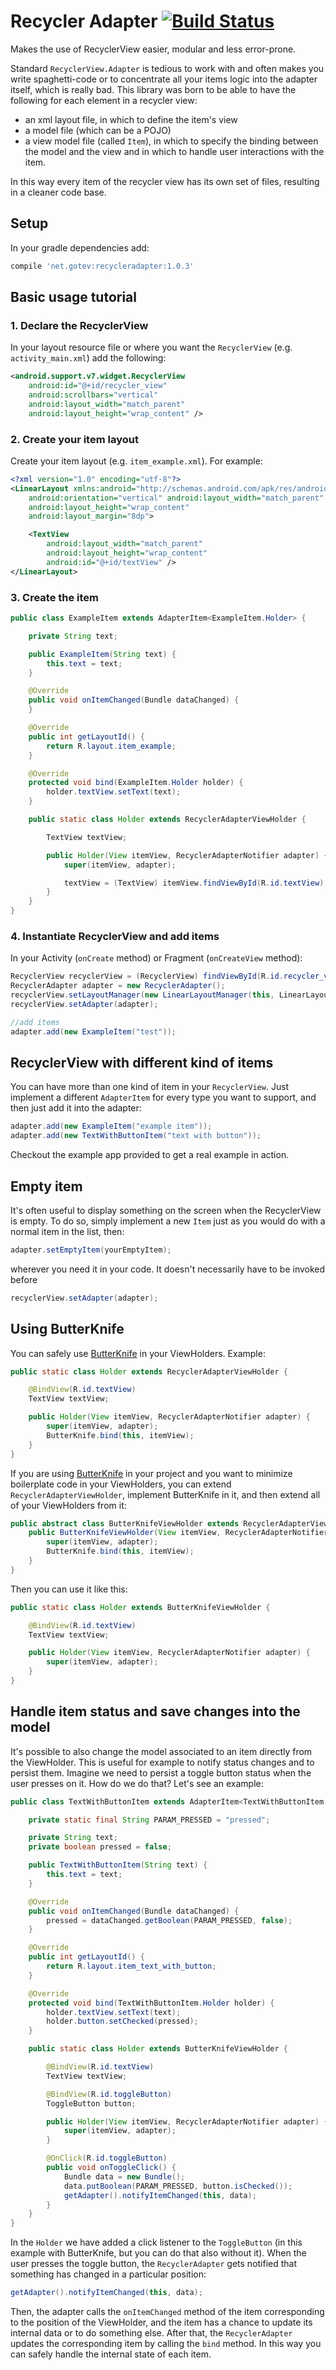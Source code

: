 # Recycler Adapter [![Build Status](https://travis-ci.org/gotev/recycler-adapter.svg?branch=master)](https://travis-ci.org/gotev/recycler-adapter)
Makes the use of RecyclerView easier, modular and less error-prone.

Standard `RecyclerView.Adapter` is tedious to work with and often makes you write spaghetti-code or to concentrate all your items logic into the adapter itself, which is really bad. This library was born to be able to have the following for each element in a recycler view:

* an xml layout file, in which to define the item's view
* a model file (which can be a POJO)
* a view model file (called `Item`), in which to specify the binding between the model and the view and in which to handle user interactions with the item.

In this way every item of the recycler view has its own set of files, resulting in a cleaner code base.

## Setup
In your gradle dependencies add:
```groovy
compile 'net.gotev:recycleradapter:1.0.3'
```

## Basic usage tutorial
### 1. Declare the RecyclerView
In your layout resource file or where you want the `RecyclerView` (e.g. `activity_main.xml`) add the following:
```xml
<android.support.v7.widget.RecyclerView
    android:id="@+id/recycler_view"
    android:scrollbars="vertical"
    android:layout_width="match_parent"
    android:layout_height="wrap_content" />
```

### 2. Create your item layout
Create your item layout (e.g. `item_example.xml`). For example:
```xml
<?xml version="1.0" encoding="utf-8"?>
<LinearLayout xmlns:android="http://schemas.android.com/apk/res/android"
    android:orientation="vertical" android:layout_width="match_parent"
    android:layout_height="wrap_content"
    android:layout_margin="8dp">

    <TextView
        android:layout_width="match_parent"
        android:layout_height="wrap_content"
        android:id="@+id/textView" />
</LinearLayout>
```

### 3. Create the item
```java
public class ExampleItem extends AdapterItem<ExampleItem.Holder> {

    private String text;

    public ExampleItem(String text) {
        this.text = text;
    }

    @Override
    public void onItemChanged(Bundle dataChanged) {
    }

    @Override
    public int getLayoutId() {
        return R.layout.item_example;
    }

    @Override
    protected void bind(ExampleItem.Holder holder) {
        holder.textView.setText(text);
    }

    public static class Holder extends RecyclerAdapterViewHolder {

        TextView textView;

        public Holder(View itemView, RecyclerAdapterNotifier adapter) {
            super(itemView, adapter);

            textView = (TextView) itemView.findViewById(R.id.textView);
        }
    }
}
```

### 4. Instantiate RecyclerView and add items
In your Activity (`onCreate` method) or Fragment (`onCreateView` method):
```java
RecyclerView recyclerView = (RecyclerView) findViewById(R.id.recycler_view);
RecyclerAdapter adapter = new RecyclerAdapter();
recyclerView.setLayoutManager(new LinearLayoutManager(this, LinearLayoutManager.VERTICAL, false));
recyclerView.setAdapter(adapter);

//add items
adapter.add(new ExampleItem("test"));
```

## RecyclerView with different kind of items
You can have more than one kind of item in your `RecyclerView`. Just implement a different `AdapterItem` for every type you want to support, and then just add it into the adapter:
```java
adapter.add(new ExampleItem("example item"));
adapter.add(new TextWithButtonItem("text with button"));
```

Checkout the example app provided to get a real example in action.

## Empty item
It's often useful to display something on the screen when the RecyclerView is empty. To do so, simply implement a new `Item` just as you would do with a normal item in the list, then:
```java
adapter.setEmptyItem(yourEmptyItem);
```
wherever you need it in your code. It doesn't necessarily have to be invoked before
```java
recyclerView.setAdapter(adapter);
```

## Using ButterKnife
You can safely use [ButterKnife](https://github.com/JakeWharton/butterknife) in your ViewHolders. Example:
```java
public static class Holder extends RecyclerAdapterViewHolder {

    @BindView(R.id.textView)
    TextView textView;

    public Holder(View itemView, RecyclerAdapterNotifier adapter) {
        super(itemView, adapter);
        ButterKnife.bind(this, itemView);
    }
}
```

If you are using [ButterKnife](https://github.com/JakeWharton/butterknife) in your project and you want to minimize boilerplate code in your ViewHolders, you can extend `RecyclerAdapterViewHolder`, implement ButterKnife in it, and then extend all of your ViewHolders from it:
```java
public abstract class ButterKnifeViewHolder extends RecyclerAdapterViewHolder {
    public ButterKnifeViewHolder(View itemView, RecyclerAdapterNotifier adapter) {
        super(itemView, adapter);
        ButterKnife.bind(this, itemView);
    }
}
```
Then you can use it like this:
```java
public static class Holder extends ButterKnifeViewHolder {

    @BindView(R.id.textView)
    TextView textView;

    public Holder(View itemView, RecyclerAdapterNotifier adapter) {
        super(itemView, adapter);
    }
}
```

## Handle item status and save changes into the model
It's possible to also change the model associated to an item directly from the ViewHolder. This is useful for example to notify status changes and to persist them. Imagine we need to persist a toggle button status when the user presses on it. How do we do that? Let's see an example:
```java
public class TextWithButtonItem extends AdapterItem<TextWithButtonItem.Holder> {

    private static final String PARAM_PRESSED = "pressed";

    private String text;
    private boolean pressed = false;

    public TextWithButtonItem(String text) {
        this.text = text;
    }

    @Override
    public void onItemChanged(Bundle dataChanged) {
        pressed = dataChanged.getBoolean(PARAM_PRESSED, false);
    }

    @Override
    public int getLayoutId() {
        return R.layout.item_text_with_button;
    }

    @Override
    protected void bind(TextWithButtonItem.Holder holder) {
        holder.textView.setText(text);
        holder.button.setChecked(pressed);
    }

    public static class Holder extends ButterKnifeViewHolder {

        @BindView(R.id.textView)
        TextView textView;

        @BindView(R.id.toggleButton)
        ToggleButton button;

        public Holder(View itemView, RecyclerAdapterNotifier adapter) {
            super(itemView, adapter);
        }

        @OnClick(R.id.toggleButton)
        public void onToggleClick() {
            Bundle data = new Bundle();
            data.putBoolean(PARAM_PRESSED, button.isChecked());
            getAdapter().notifyItemChanged(this, data);
        }
    }
}
```
In the `Holder` we have added a click listener to the `ToggleButton` (in this example with ButterKnife, but you can do that also without it). When the user presses the toggle button, the `RecyclerAdapter` gets notified that something has changed in a particular position:
```java
getAdapter().notifyItemChanged(this, data);
```
Then, the adapter calls the `onItemChanged` method of the item corresponding to the position of the ViewHolder, and the item has a chance to update its internal data or to do something else. After that, the `RecyclerAdapter` updates the corresponding item by calling the `bind` method. In this way you can safely handle the internal state of each item.
